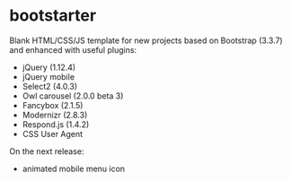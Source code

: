 # bootstarter

Blank HTML/CSS/JS template for new projects based on Bootstrap (3.3.7) and enhanced with useful plugins:
* jQuery (1.12.4)
* jQuery mobile
* Select2 (4.0.3)
* Owl carousel (2.0.0 beta 3)
* Fancybox (2.1.5)
* Modernizr (2.8.3)
* Respond.js (1.4.2)
* CSS User Agent

On the next release:
* animated mobile menu icon
